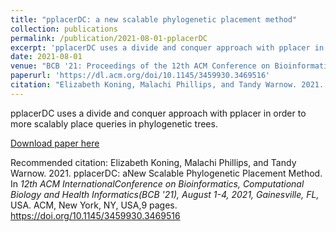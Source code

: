 ```yaml
---
title: "pplacerDC: a new scalable phylogenetic placement method" 
collection: publications
permalink: /publication/2021-08-01-pplacerDC
excerpt: 'pplacerDC uses a divide and conquer approach with pplacer in order to more scalably place queries in phylogenetic trees' 
date: 2021-08-01
venue: "BCB '21: Proceedings of the 12th ACM Conference on Bioinformatics, Computational Biology, and Health Informatics"
paperurl: 'https://dl.acm.org/doi/10.1145/3459930.3469516' 
citation: "Elizabeth Koning, Malachi Phillips, and Tandy Warnow. 2021. pplacerDC: aNew Scalable Phylogenetic Placement Method. In <i>12th ACM InternationalConference on Bioinformatics, Computational Biology and Health Informatics(BCB \'21), August 1-4, 2021, Gainesville, FL,</i> USA. ACM, New York, NY, USA,9 pages. https://doi.org/10.1145/3459930.3469516"
---
```

pplacerDC uses a divide and conquer approach with pplacer in order to more scalably place queries in phylogenetic trees.

[Download paper here](http://kodingkoning.github.io/files/pplacerDC.pdf)

Recommended citation: Elizabeth Koning, Malachi Phillips, and Tandy Warnow. 2021. pplacerDC: aNew Scalable Phylogenetic Placement Method. In <i>12th ACM InternationalConference on Bioinformatics, Computational Biology and Health Informatics(BCB \'21), August 1-4, 2021, Gainesville, FL,</i> USA. ACM, New York, NY, USA,9 pages. https://doi.org/10.1145/3459930.3469516

